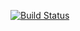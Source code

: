 [![Build Status](https://travis-ci.org/dougEfresh/serverless-presentation.svg?branch=master)](https://travis-ci.org/dougEfresh/serverless-presentation)
